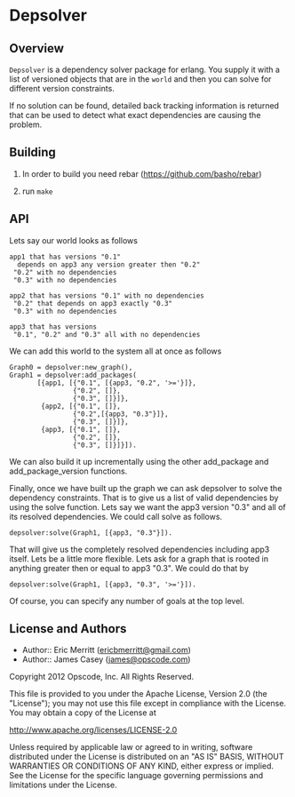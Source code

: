 Depsolver
=========

Overview
--------
`Depsolver` is a dependency solver package for erlang. You supply it
with a list of versioned objects that are in the `world` and then you
can solve for different version constraints.

If no solution can be found, detailed back tracking information is
returned that can be used to detect what exact dependencies are causing
the problem.

Building
--------
1) In order to build you need rebar (https://github.com/basho/rebar)

2) run `make`

API
-----
Lets say our world looks as follows

    app1 that has versions "0.1"
      depends on app3 any version greater then "0.2"
     "0.2" with no dependencies
     "0.3" with no dependencies

    app2 that has versions "0.1" with no dependencies
     "0.2" that depends on app3 exactly "0.3"
     "0.3" with no dependencies

    app3 that has versions
     "0.1", "0.2" and "0.3" all with no dependencies

We can add this world to the system all at once as follows

    Graph0 = depsolver:new_graph(),
    Graph1 = depsolver:add_packages(
           [{app1, [{"0.1", [{app3, "0.2", '>='}]},
                    {"0.2", []},
                    {"0.3", []}]},
            {app2, [{"0.1", []},
                    {"0.2",[{app3, "0.3"}]},
                    {"0.3", []}]},
            {app3, [{"0.1", []},
                    {"0.2", []},
                    {"0.3", []}]}]).

We can also build it up incrementally using the other add_package and
add_package_version functions.

Finally, once we have built up the graph we can ask depsolver to solve the
dependency constraints. That is to give us a list of valid dependencies by
using the solve function. Lets say we want the app3 version "0.3" and all of
its resolved dependencies. We could call solve as follows.

    depsolver:solve(Graph1, [{app3, "0.3"}]).

That will give us the completely resolved dependencies including app3
itself. Lets be a little more flexible. Lets ask for a graph that is rooted
in anything greater then or equal to app3 "0.3". We could do that by

    depsolver:solve(Graph1, [{app3, "0.3", '>='}]).

Of course, you can specify any number of goals at the top level.

License and Authors
----------

* Author:: Eric Merritt (<ericbmerritt@gmail.com>)
* Author:: James Casey (<james@opscode.com>)

Copyright 2012 Opscode, Inc. All Rights Reserved.

This file is provided to you under the Apache License,
Version 2.0 (the "License"); you may not use this file
except in compliance with the License.  You may obtain
a copy of the License at

  http://www.apache.org/licenses/LICENSE-2.0

Unless required by applicable law or agreed to in writing,
software distributed under the License is distributed on an
"AS IS" BASIS, WITHOUT WARRANTIES OR CONDITIONS OF ANY
KIND, either express or implied.  See the License for the
specific language governing permissions and limitations
under the License.
